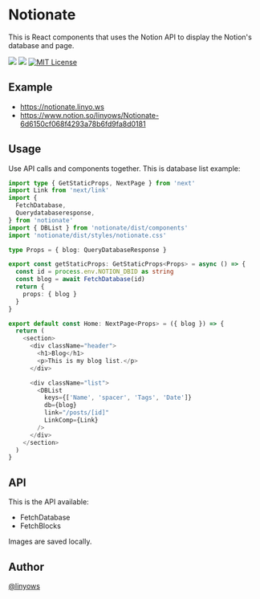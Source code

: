 Notionate
==

This is React components that uses the Notion API to display the Notion's database and page.

<p>
  <a href="https://www.npmjs.com/package/notionate" title="npm"><img src="http://img.shields.io/npm/v/notionate.svg?style=for-the-badge"></a>
  <a href="https://github.com/linyows/notionate/actions" title="actions"><img src="https://img.shields.io/github/workflow/status/linyows/notionate/Build?style=for-the-badge"></a>
  <a href="https://github.com/linyows/notionate/blob/main/LICENSE"><img src="http://img.shields.io/badge/license-MIT-blue.svg?style=for-the-badge" alt="MIT License"></a>
</p>

Example
--

- https://notionate.linyo.ws
- https://www.notion.so/linyows/Notionate-6d6150cf068f4293a78b6fd9fa8d0181

Usage
--

Use API calls and components together. This is database list example:

```ts
import type { GetStaticProps, NextPage } from 'next'
import Link from 'next/link'
import {
  FetchDatabase,
  Querydatabaseresponse,
} from 'notionate'
import { DBList } from 'notionate/dist/components'
import 'notionate/dist/styles/notionate.css'

type Props = { blog: QueryDatabaseResponse }

export const getStaticProps: GetStaticProps<Props> = async () => {
  const id = process.env.NOTION_DBID as string
  const blog = await FetchDatabase(id)
  return {
    props: { blog }
  }
}

export default const Home: NextPage<Props> = ({ blog }) => {
  return (
    <section>
      <div className="header">
        <h1>Blog</h1>
        <p>This is my blog list.</p>
      </div>

      <div className="list">
        <DBList
          keys={['Name', 'spacer', 'Tags', 'Date']}
          db={blog}
          link="/posts/[id]"
          LinkComp={Link}
        />
      </div>
    </section>
  )
}
```

API
--

This is the API available:

- FetchDatabase
- FetchBlocks

Images are saved locally.

Author
--

[@linyows](https://github.com/linyows)
